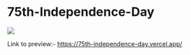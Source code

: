 # 75th-Independence-Day

<img src="https://user-images.githubusercontent.com/33199450/186939268-e4e5c3c7-8643-4fbc-a350-e2dddf994f59.png">

Link to preview:- https://75th-independence-day.vercel.app/

